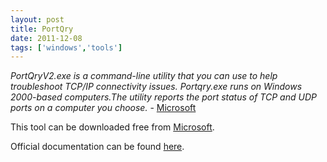 ```yaml
---
layout: post
title: PortQry
date: 2011-12-08
tags: ['windows','tools']
---
```


*PortQryV2.exe is a command-line utility that you can use to help troubleshoot TCP/IP connectivity issues. Portqry.exe runs on Windows 2000-based computers.The utility reports the port status of TCP and UDP ports on a computer you choose.* - <a href="http://www.microsoft.com/download/en/details.aspx?displaylang=en&id=17148" title="portqry" target="_blank">Microsoft</a>  

This tool can be downloaded free from <a href="http://www.microsoft.com/download/en/details.aspx?displaylang=en&id=17148" title="portqry" target="_blank">Microsoft</a>.  

Official documentation can be found <a href="http://technet.microsoft.com/en-us/library/cc776894(v=ws.10).aspx" target="_blank">here</a>.
